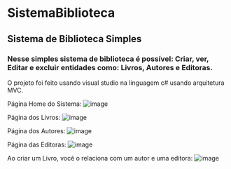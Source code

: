 # SistemaBiblioteca
## Sistema de Biblioteca Simples

### Nesse simples sistema de biblioteca é possível: Criar, ver, Editar e excluir entidades como: Livros, Autores e Editoras.
O projeto foi feito usando visual studio na linguagem c# usando arquitetura MVC.

Página Home do Sistema:
![image](https://user-images.githubusercontent.com/46761778/218583996-e64090f9-69de-4040-8ca5-91a400e8c95c.png)

Página dos Livros:
![image](https://user-images.githubusercontent.com/46761778/218584076-be88d295-2524-4242-9d89-b8752d1bea23.png)

Página dos Autores:
![image](https://user-images.githubusercontent.com/46761778/218584106-c84d538d-006a-4944-819f-4d22ec054b70.png)

Página das Editoras:
![image](https://user-images.githubusercontent.com/46761778/218584150-70691889-314d-46d2-8af5-35729d54a2c3.png)

Ao criar um Livro, você o relaciona com um autor e uma editora:
![image](https://user-images.githubusercontent.com/46761778/218584268-b6a50a21-e3cd-4619-bded-8b4851e4bb1d.png)
